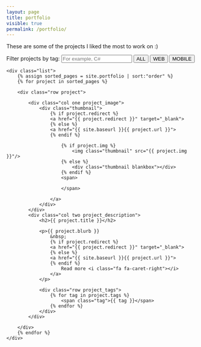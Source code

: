 ```yaml
---
layout: page
title: portfolio
visible: true
permalink: /portfolio/
---
```


<div id="projects">
    <p>These are some of the projects I liked the most to work on :)</p>
    <p>
        Filter projects by tag: <input class="search" placeholder="For example, C#" />
        <button class="btn active" id="filter-clear">ALL</button>
        <button class="btn" id="filter-web">WEB</button>
        <button class="btn" id="filter-mobile">MOBILE</button>
    </p>

    <div class="list">
        {% assign sorted_pages = site.portfolio | sort:"order" %}
        {% for project in sorted_pages %}

        <div class="row project">
            
            <div class="col one project_image">
                <div class="thumbnail">
                    {% if project.redirect %}
                    <a href="{{ project.redirect }}" target="_blank">
                    {% else %}
                    <a href="{{ site.baseurl }}{{ project.url }}">
                    {% endif %} 

                        {% if project.img %}
                            <img class="thumbnail" src="{{ project.img }}"/>
                        {% else %}
                            <div class="thumbnail blankbox"></div>
                        {% endif %}    
                        <span>

                        </span>

                    </a>
                </div>
            </div>
            <div class="col two project_description">
                <h2>{{ project.title }}</h2>

                <p>{{ project.blurb }} 
                    &nbsp;
                    {% if project.redirect %}
                    <a href="{{ project.redirect }}" target="_blank">
                    {% else %}
                    <a href="{{ site.baseurl }}{{ project.url }}">
                    {% endif %} 
                        Read more <i class="fa fa-caret-right"></i>
                    </a>
                </p>
                
                <div class="row project_tags">
                    {% for tag in project.tags %}
                        <span class="tag">{{ tag }}</span>
                    {% endfor %}
                </div>
            </div>

        </div>
        {% endfor %}
    </div>
</div>

<script src="http://cdnjs.cloudflare.com/ajax/libs/list.js/1.2.0/list.min.js"></script>
<script src="/js/portfolio.js"></script>